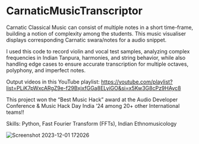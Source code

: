 # CarnaticMusicTranscriptor
Carnatic Classical Music can consist of multiple notes in a short time-frame, building a notion of complexity among the students. This music visualiser displays corresponding Carnatic swara/notes for a audio snippet.

I used this code to record violin and vocal test samples, analyzing complex frequencies in Indian Tanpura, harmonies, and string behavior, while also handling edge cases to ensure accurate transcription for multiple octaves, polyphony, and imperfect notes.

Output videos in this YouTube playlist: https://youtube.com/playlist?list=PLiK7pWxcARgZ9e-f29BxjxfGGa8ELyiGO&si=x5Kw3G8cPz9HAyc8  

This project won the “Best Music Hack” award at the Audio Developer Conference & Music Hack Day India ‘24 among 20+ other International teams!!

Skills: Python, Fast Fourier Transform (FFTs), Indian Ethnomusicology

![Screenshot 2023-12-01 172026](https://github.com/GovindaMadhava/CarnaticMusicTranscriptor/assets/89211107/ca986241-e324-4c51-b9f9-ba51b58c9b99)
